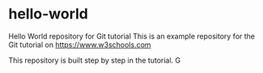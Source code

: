 # hello-world

Hello World repository for Git tutorial
This is an example repository for the Git tutorial on https://www.w3schools.com

This repository is built step by step in the tutorial.
G
